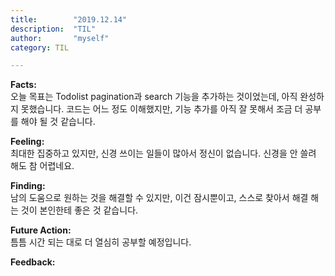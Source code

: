 ```yaml
---
title:        "2019.12.14"
description:  "TIL"
author:       "myself"
category: TIL

---
```


<strong>Facts:</strong><br>
오늘 목표는 Todolist pagination과 search 기능을 추가하는 것이었는데, 아직 완성하지 못했습니다. 코드는 어느 정도 이해했지만, 기능 추가를 아직 잘 못해서 조금 더 공부를 해야 될 것 같습니다.

<strong>Feeling:</strong><br>
최대한 집중하고 있지만, 신경 쓰이는 일들이 많아서 정신이 없습니다. 신경을 안 쓸려 해도 참 어렵네요.

<strong>Finding:</strong><br>
남의 도움으로 원하는 것을 해결할 수 있지만, 이건 잠시뿐이고, 스스로 찾아서 해결 해는 것이 본인한테 좋은 것 같습니다.

<strong>Future Action:</strong><br>
틈틈 시간 되는 대로 더 열심히 공부할 예정입니다.

<strong>Feedback:</strong><br>
